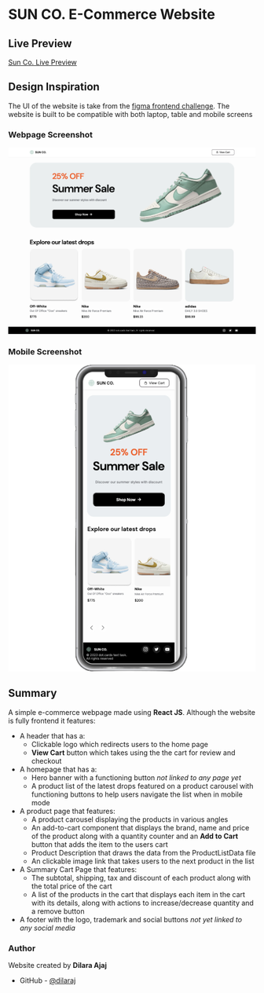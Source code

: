 # SUN CO. E-Commerce Website
## Live Preview
[Sun Co. Live Preview](https://dilaraj.github.io/e-commerce-website/)

## Design Inspiration 
The UI of the website is take from the [figma frontend challenge](https://www.figma.com/community/file/1265518602582906441/frontend-challenge).
The website is built to be compatible with both laptop, table and mobile screens

### Webpage Screenshot
![](./Webpage%20Screenshot.png)

### Mobile Screenshot
![](./Mobile%20Screenshot.jpg)

## Summary
A simple e-commerce webpage made using **React JS**. 
Although the website is fully frontend it features:
* A header that has a:
    * Clickable logo which redirects users to the home page
    * **View Cart** button which takes using the the cart for review and checkout
* A homepage that has a:
    * Hero banner with a functioning button *not linked to any page yet*
    * A product list of the latest drops featured on a product carousel with functioning buttons to help users navigate the list when in mobile mode
* A product page that features:
    * A product carousel displaying the products in various angles
    * An add-to-cart component that displays the brand, name and price of the product along with a quantity counter and an **Add to Cart** button that adds the item to the users cart
    * Product Description that draws the data from the ProductListData file
    * An clickable image link that takes users to the next product in the list
* A Summary Cart Page that features:
    * The subtotal, shipping, tax and discount of each product along with the total price of the cart
    * A list of the products in the cart that displays each item in the cart with its details, along with actions to increase/decrease quantity and a remove button
* A footer with the logo, trademark and social buttons *not yet linked to any social media* 

### Author 
Website created by **Dilara Ajaj**
* GitHub - [@dilaraj](https://github.com/dilaraj)